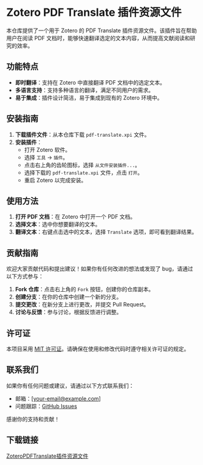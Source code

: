 # Zotero PDF Translate 插件资源文件

本仓库提供了一个用于 Zotero 的 PDF Translate 插件资源文件。该插件旨在帮助用户在阅读 PDF 文档时，能够快速翻译选定的文本内容，从而提高文献阅读和研究的效率。

## 功能特点

- **即时翻译**：支持在 Zotero 中直接翻译 PDF 文档中的选定文本。
- **多语言支持**：支持多种语言的翻译，满足不同用户的需求。
- **易于集成**：插件设计简洁，易于集成到现有的 Zotero 环境中。

## 安装指南

1. **下载插件文件**：从本仓库下载 `pdf-translate.xpi` 文件。
2. **安装插件**：
   - 打开 Zotero 软件。
   - 选择 `工具` -> `插件`。
   - 点击右上角的齿轮图标，选择 `从文件安装插件...`。
   - 选择下载的 `pdf-translate.xpi` 文件，点击 `打开`。
   - 重启 Zotero 以完成安装。

## 使用方法

1. **打开 PDF 文档**：在 Zotero 中打开一个 PDF 文档。
2. **选择文本**：选中你想要翻译的文本。
3. **翻译文本**：右键点击选中的文本，选择 `Translate` 选项，即可看到翻译结果。

## 贡献指南

欢迎大家贡献代码和提出建议！如果你有任何改进的想法或发现了 bug，请通过以下方式参与：

1. **Fork 仓库**：点击右上角的 `Fork` 按钮，创建你的仓库副本。
2. **创建分支**：在你的仓库中创建一个新的分支。
3. **提交更改**：在新分支上进行更改，并提交 Pull Request。
4. **讨论与反馈**：参与讨论，根据反馈进行调整。

## 许可证

本项目采用 [MIT 许可证](LICENSE)。请确保在使用和修改代码时遵守相关许可证的规定。

## 联系我们

如果你有任何问题或建议，请通过以下方式联系我们：

- 邮箱：[your-email@example.com]
- 问题跟踪：[GitHub Issues](https://github.com/your-repo/issues)

感谢你的支持和贡献！

## 下载链接

[ZoteroPDFTranslate插件资源文件](https://pan.quark.cn/s/0360dd7db02e)